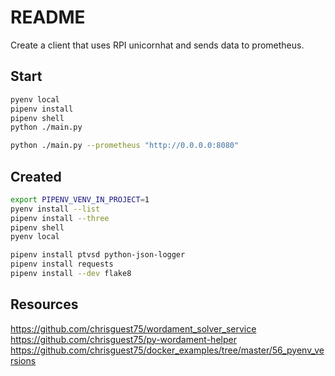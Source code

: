 # README

Create a client that uses RPI unicornhat and sends data to prometheus.

## Start

```sh
pyenv local
pipenv install
pipenv shell
python ./main.py

python ./main.py --prometheus "http://0.0.0.0:8080"
```

## Created

```sh
export PIPENV_VENV_IN_PROJECT=1
pyenv install --list
pipenv install --three
pipenv shell
pyenv local

pipenv install ptvsd python-json-logger      
pipenv install requests   
pipenv install --dev flake8   
```

## Resources

https://github.com/chrisguest75/wordament_solver_service
https://github.com/chrisguest75/py-wordament-helper
https://github.com/chrisguest75/docker_examples/tree/master/56_pyenv_versions